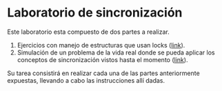 # Laboratorio de sincronización #

Este laboratorio esta compuesto de dos partes a realizar.
1. Ejercicios con manejo de estructuras que usan locks ([link](./ejercicios)).
2. Simulación de un problema de la vida real donde se pueda aplicar los conceptos de sincronización vistos hasta el momento ([link](./Aplicación)).

Su tarea consistirá en realizar cada una de las partes anteriormente expuestas, llevando a cabo las instrucciones allí dadas.



